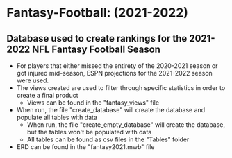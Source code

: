 # Fantasy-Football: (2021-2022)

## Database used to create rankings for the 2021-2022 NFL Fantasy Football Season

* For players that either missed the entirety of the 2020-2021 season or got injured mid-season, ESPN projections for the 2021-2022 season were used. 
* The views created are used to filter through specific statistics in order to create a final product
  * Views can be found in the "fantasy_views" file
* When run, the file "create_database" will create the database and populate all tables with data
  *   When run, the file "create_empty_database" will create the database, but the tables won't be populated with data
  *   All tables can be found as csv files in the "Tables" folder 
* ERD can be found in the "fantasy2021.mwb" file
